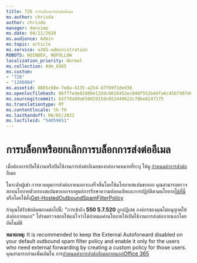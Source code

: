 ```yaml
---
title: 726 การบล็อกการส่งต่ออีเมล
ms.author: chrisda
author: chrisda
manager: dansimp
ms.date: 04/21/2020
ms.audience: Admin
ms.topic: article
ms.service: o365-administration
ROBOTS: NOINDEX, NOFOLLOW
localization_priority: Normal
ms.collection: Adm_O365
ms.custom:
- "726"
- "1200004"
ms.assetid: 8865c68e-7e8a-4135-a254-d7f69f1ded30
ms.openlocfilehash: 0bff7ede02809e133dc6616452ec840f552bd4fa6c45b7987d6455b2a9ba49bf
ms.sourcegitcommit: b5f7da89a650d2915dc652449623c78be6247175
ms.translationtype: MT
ms.contentlocale: th-TH
ms.lasthandoff: 08/05/2021
ms.locfileid: "54059651"
---
```

# <a name="blocking-or-unblocking-email-forwarding"></a>การบล็อกหรือยกเลิกการบล็อกการส่งต่ออีเมล

เมื่อต้องการเปิดใช้งานหรือปิดใช้งานการส่งต่ออีเมลของกล่องจดหมายที่ระบุ ให้ดู [กําหนดค่าการส่งต่อ](https://docs.microsoft.com/microsoft-365/admin/email/configure-email-forwarding)อีเมล

ในระดับผู้เช่า การควบคุมการส่งต่อภายนอกจะเสร็จสิ้นโดยใช้นโยบายสแปมขาออก คุณสามารถตรวจสอบนโยบายตัวกรองสแปมขาออกจากศูนย์การรักษาความปลอดภัยและการปฏิบัติตามนโยบาย[ได้ที่นี่](https://protection.office.com/antispam)หรือโดยใช้สั่ง[Get-HostedOutboundSpamFilterPolicy](https://docs.microsoft.com/powershell/module/exchange/get-hostedoutboundspamfilterpolicy)

ถ้าคุณได้รับข้อผิดพลาดต่อไปนี้: "การเข้าถึง **550 5.7.520** ถูกปฏิเสธ องค์กรของคุณไม่อนุญาตให้ส่งต่อภายนอก" โปรดตรวจสอบให้แน่ใจว่าได้กําหนดค่านโยบายให้เปิดใช้งานการส่งต่อภายนอกโดยอัตโนมัติ

**หมายเหตุ:** It is recommended to keep the External Autoforward disabled on your default outbound spam filter policy and enable it only for the users who need external forwarding by creating a custom policy for those users. คุณสามารถอ่านเพิ่มเติมใน การ[กําหนดค่าการส่งต่ออีเมลภายนอกOffice 365](https://docs.microsoft.com/microsoft-365/security/office-365-security/external-email-forwarding)